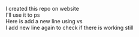 I created this repo on website <br> I'll use it to ps <br> Here is add a new line using vs <br> I add new line again to check if there is working still<br>
